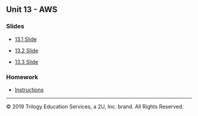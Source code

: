 ## Unit 13 - AWS

### Slides

* [13.1 Slide](1/slides.pdf)

* [13.2 Slide](2/slides.pdf)

* [13.3 Slide](3/slides.pdf)

### Homework

* [Instructions](../../02-Homework/13-AWS-Lex/Instructions/README.md)

---

© 2019 Trilogy Education Services, a 2U, Inc. brand. All Rights Reserved.
